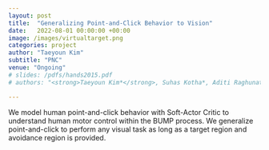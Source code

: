 ```yaml
---
layout: post
title:  "Generalizing Point-and-Click Behavior to Vision"
date:   2022-08-01 00:00:00 +00:00
image: /images/virtualtarget.png
categories: project
author: "Taeyoun Kim"
subtitle: "PNC"
venue: "Ongoing"
# slides: /pdfs/hands2015.pdf
# authors: "<strong>Taeyoun Kim*</strong>, Suhas Kotha*, Aditi Raghunathan"

---
```

We model human point-and-click behavior with Soft-Actor Critic to understand human motor control within the BUMP process. We generalize point-and-click to perform any visual task as long as a target region and avoidance region is provided.